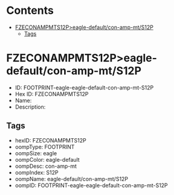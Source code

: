 



Contents
========

* [FZECONAMPMTS12P>eagle-default/con-amp-mt/S12P](#fzeconampmts12peagle-defaultcon-amp-mts12p)
	* [Tags](#tags)

# FZECONAMPMTS12P>eagle-default/con-amp-mt/S12P

- ID: FOOTPRINT-eagle-eagle-default-con-amp-mt-S12P
- Hex ID: FZECONAMPMTS12P
- Name: 
- Description: 

## Tags

- hexID: FZECONAMPMTS12P
- oompType: FOOTPRINT
- oompSize: eagle
- oompColor: eagle-default
- oompDesc: con-amp-mt
- oompIndex: S12P
- oompName: eagle-default/con-amp-mt/S12P
- oompID: FOOTPRINT-eagle-eagle-default-con-amp-mt-S12P
